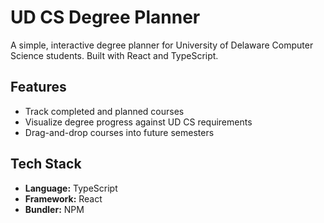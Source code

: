# UD CS Degree Planner

A simple, interactive degree planner for University of Delaware Computer Science students. Built with React and TypeScript.

## Features

- Track completed and planned courses  
- Visualize degree progress against UD CS requirements  
- Drag-and-drop courses into future semesters  

## Tech Stack

- **Language:** TypeScript  
- **Framework:** React  
- **Bundler:** NPM  
